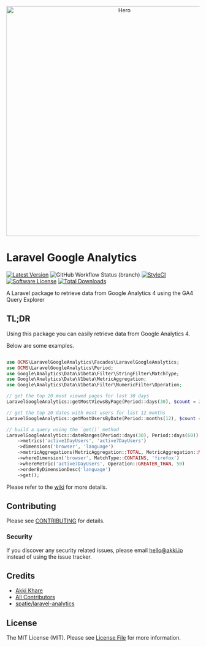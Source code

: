 <p align="center">
    <img src="https://raw.githubusercontent.com/akki-io/laravel-google-analytics/master/images/hero.png" alt="Hero" width="600">
</p>

# Laravel Google Analytics

[![Latest Version](https://img.shields.io/github/release/akki-io/laravel-google-analytics.svg?style=flat-square)](https://github.com/akki-io/laravel-google-analytics/releases)
![GitHub Workflow Status (branch)](https://img.shields.io/github/actions/workflow/status/akki-io/laravel-google-analytics/test.yml?branch=master&style=flat-square)
[![StyleCI](https://styleci.io/repos/441735142/shield?branch=master)](https://styleci.io/repos/441735142)
[![Software License](https://img.shields.io/badge/license-MIT-brightgreen.svg?style=flat-square)](LICENSE.md)
[![Total Downloads](https://img.shields.io/packagist/dt/akki-io/laravel-google-analytics.svg?style=flat-square)](https://packagist.org/packages/akki-io/laravel-google-analytics)


A Laravel package to retrieve data from Google Analytics 4 using the GA4 Query Explorer

## TL;DR

Using this package you can easily retrieve data from Google Analytics 4.

Below are some examples.

```php

use OCMS\LaravelGoogleAnalytics\Facades\LaravelGoogleAnalytics;
use OCMS\LaravelGoogleAnalytics\Period;
use Google\Analytics\Data\V1beta\Filter\StringFilter\MatchType;
use Google\Analytics\Data\V1beta\MetricAggregation;
use Google\Analytics\Data\V1beta\Filter\NumericFilter\Operation;

// get the top 20 most viewed pages for last 30 days
LaravelGoogleAnalytics::getMostViewsByPage(Period::days(30), $count = 20);

// get the top 20 dates with most users for last 12 months
LaravelGoogleAnalytics::getMostUsersByDate(Period::months(12), $count = 20);

// build a query using the `get()` method
LaravelGoogleAnalytics::dateRanges(Period::days(30), Period::days(60))
    ->metrics('active1DayUsers', 'active7DayUsers')
    ->dimensions('browser', 'language')
    ->metricAggregations(MetricAggregation::TOTAL, MetricAggregation::MINIMUM)
    ->whereDimension('browser', MatchType::CONTAINS, 'firefox')
    ->whereMetric('active7DayUsers', Operation::GREATER_THAN, 50)
    ->orderByDimensionDesc('language')
    ->get();
```


Please refer to the [wiki](https://github.com/akki-io/laravel-google-analytics/wiki) for more details.


## Contributing

Please see [CONTRIBUTING](CONTRIBUTING.md) for details.

### Security

If you discover any security related issues, please email hello@akki.io instead of using the issue tracker.

## Credits

- [Akki Khare](https://github.com/akki-io)
- [All Contributors](../../contributors)
- [spatie/laravel-analytics](https://github.com/spatie/laravel-analytics)

## License

The MIT License (MIT). Please see [License File](LICENSE.md) for more information.

